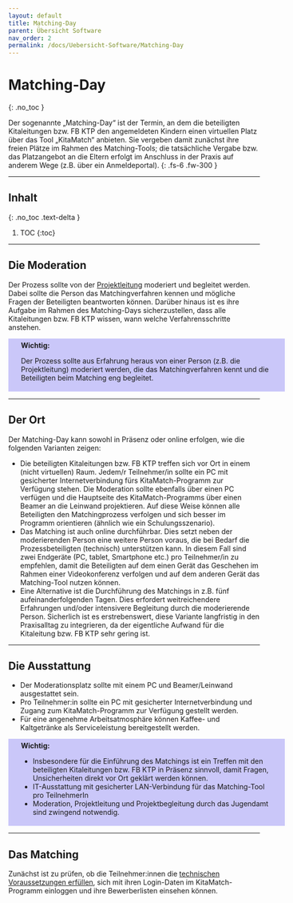 ```yaml
---
layout: default
title: Matching-Day
parent: Übersicht Software
nav_order: 2
permalink: /docs/Uebersicht-Software/Matching-Day
---
```



<style type="text/css">
    .box{
        width: 100%;
        background-color: rgb(202, 199, 249);
        border: 5px;
        padding-left: 5%;
        padding-right: 5%;
        padding-top: 1%;
        padding-bottom: 1%;
    }
</style>


# Matching-Day
{: .no_toc }

Der sogenannte „Matching-Day“ ist der Termin, an dem die beteiligten Kitaleitungen bzw. FB KTP den angemeldeten Kindern einen virtuellen Platz über das Tool „KitaMatch“ anbieten. Sie vergeben damit zunächst ihre freien Plätze im Rahmen des Matching-Tools; die tatsächliche Vergabe bzw. das Platzangebot an die Eltern erfolgt im Anschluss in der Praxis auf anderem Wege (z.B. über ein Anmeldeportal). 
{: .fs-6 .fw-300 }

---

## Inhalt
{: .no_toc .text-delta }

1. TOC
{:toc}

---

## Die Moderation
Der Prozess sollte von der [Projektleitung](/docs/Andere-Themen/Projektmanagement#die-projektleitung-und-die-rolle-des-jugendamtes) moderiert und begleitet werden. Dabei sollte die Person das Matchingverfahren kennen und mögliche Fragen der Beteiligten beantworten können. Darüber hinaus ist es ihre Aufgabe im Rahmen des Matching-Days sicherzustellen, dass alle Kitaleitungen bzw. FB KTP wissen, wann welche Verfahrensschritte anstehen. 

<div class="box">
  <b>Wichtig:</b>
  <p>Der Prozess sollte aus Erfahrung heraus von einer Person (z.B. die Projektleitung) moderiert werden, die das Matchingverfahren kennt und die Beteiligten beim Matching eng begleitet. </p>
</div>


---

## Der Ort

Der Matching-Day kann sowohl in Präsenz oder online erfolgen, wie die folgenden Varianten zeigen: 

- Die beteiligten Kitaleitungen bzw. FB KTP treffen sich vor Ort in einem (nicht virtuellen) Raum. Jedem/r Teilnehmer/in sollte ein PC mit gesicherter Internetverbindung fürs KitaMatch-Programm zur Verfügung stehen. Die Moderation sollte ebenfalls über einen PC verfügen und die Hauptseite des KitaMatch-Programms über einen Beamer an die Leinwand projektieren. Auf diese Weise können alle Beteiligten den Matchingprozess verfolgen und sich besser im Programm orientieren (ähnlich wie ein Schulungsszenario).
- Das Matching ist auch online durchführbar. Dies setzt neben der moderierenden Person eine weitere Person voraus, die bei Bedarf die Prozessbeteiligten (technisch) unterstützen kann. In diesem Fall sind zwei Endgeräte (PC, tablet, Smartphone etc.) pro Teilnehmer/in  zu empfehlen, damit die Beteiligten auf dem einen Gerät das Geschehen im Rahmen einer Videokonferenz verfolgen und auf dem anderen Gerät das Matching-Tool nutzen können. 
- Eine Alternative ist die Durchführung des Matchings in z.B. fünf aufeinanderfolgenden Tagen.  Dies erfordert weitreichendere Erfahrungen und/oder intensivere Begleitung durch die moderierende Person. Sicherlich ist es erstrebenswert, diese Variante langfristig in den Praxisalltag zu integrieren, da der eigentliche Aufwand für die Kitaleitung bzw. FB KTP sehr gering ist.


---

## Die Ausstattung

- Der Moderationsplatz sollte mit einem PC und Beamer/Leinwand ausgestattet sein. 
- Pro Teilnehmer:in sollte ein PC mit gesicherter Internetverbindung und Zugang zum KitaMatch-Programm zur Verfügung gestellt werden. 
- Für eine angenehme Arbeitsatmosphäre können Kaffee- und Kaltgetränke als Serviceleistung bereitgestellt werden. 

<div class="box">
  <b>Wichtig:</b>
  <ul>
    <li>Insbesondere für die Einführung des Matchings ist ein Treffen mit den beteiligten Kitaleitungen bzw. FB KTP in Präsenz sinnvoll, damit Fragen, Unsicherheiten direkt vor Ort geklärt werden können.</li>
    <li>IT-Ausstattung mit gesicherter LAN-Verbindung für das Matching-Tool pro TeilnehmerIn</li>
    <li>Moderation, Projektleitung und Projektbegleitung durch das Jugendamt sind zwingend notwendig.</li>
  </ul>
</div>


---

## Das Matching
Zunächst ist zu prüfen, ob die Teilnehmer:innen die [technischen Voraussetzungen erfüllen](/docs/Uebersicht-Software/Der-Standardfall#systemzugang), sich mit ihren Login-Daten im KitaMatch-Programm einloggen und ihre Bewerberlisten einsehen können. 

